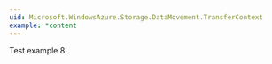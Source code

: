 ```yaml
---
uid: Microsoft.WindowsAzure.Storage.DataMovement.TransferContext
example: *content
---
```

Test example 8.